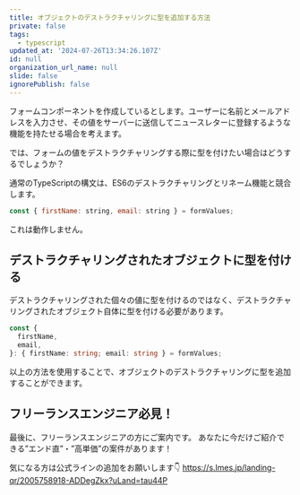 ```yaml
---
title: オブジェクトのデストラクチャリングに型を追加する方法
private: false
tags:
  - typescript
updated_at: '2024-07-26T13:34:26.107Z'
id: null
organization_url_name: null
slide: false
ignorePublish: false
---
```


フォームコンポーネントを作成しているとします。ユーザーに名前とメールアドレスを入力させ、その値をサーバーに送信してニュースレターに登録するような機能を持たせる場合を考えます。

では、フォームの値をデストラクチャリングする際に型を付けたい場合はどうするでしょうか？

通常のTypeScriptの構文は、ES6のデストラクチャリングとリネーム機能と競合します。

```javascript
const { firstName: string, email: string } = formValues;
```

これは動作しません。

## デストラクチャリングされたオブジェクトに型を付ける

デストラクチャリングされた個々の値に型を付けるのではなく、デストラクチャリングされたオブジェクト自体に型を付ける必要があります。

```typescript
const {
  firstName,
  email,
}: { firstName: string; email: string } = formValues;
```

以上の方法を使用することで、オブジェクトのデストラクチャリングに型を追加することができます。

## フリーランスエンジニア必見！

最後に、フリーランスエンジニアの方にご案内です。
あなたに今だけご紹介できる”エンド直”・”高単価”の案件があります！

気になる方は公式ラインの追加をお願いします👇
https://s.lmes.jp/landing-qr/2005758918-ADDegZkx?uLand=tau44P

